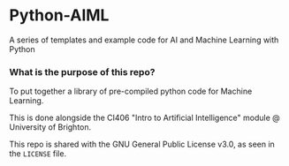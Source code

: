 # Python-AIML
A series of templates and example code for AI and Machine Learning with Python

### What is the purpose of this repo?
To put together a library of pre-compiled python code for Machine Learning.

This is done alongside the CI406 "Intro to Artificial Intelligence" module @ University of Brighton.

This repo is shared with the GNU General Public License v3.0, as seen in the `LICENSE` file.
